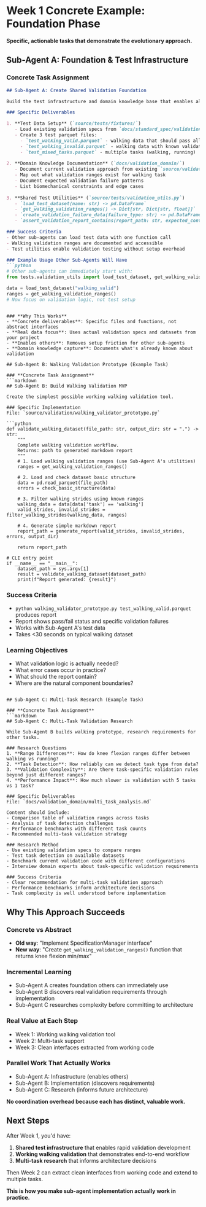 # Week 1 Concrete Example: Foundation Phase

**Specific, actionable tasks that demonstrate the evolutionary approach.**

## Sub-Agent A: Foundation & Test Infrastructure

### **Concrete Task Assignment**
```markdown
## Sub-Agent A: Create Shared Validation Foundation

Build the test infrastructure and domain knowledge base that enables all other validation work.

### Specific Deliverables

1. **Test Data Setup** (`source/tests/fixtures/`)
   - Load existing validation specs from `docs/standard_spec/validation_expectations_kinematic.md`
   - Create 3 test parquet files:
     - `test_walking_valid.parquet` - walking data that should pass all validations
     - `test_walking_invalid.parquet` - walking data with known validation failures
     - `test_mixed_tasks.parquet` - multiple tasks (walking, running) 
   
2. **Domain Knowledge Documentation** (`docs/validation_domain/`)
   - Document current validation approach from existing `source/validation/` code
   - Map out what validation ranges exist for walking task
   - Document expected validation failure patterns
   - List biomechanical constraints and edge cases
   
3. **Shared Test Utilities** (`source/tests/validation_utils.py`)
   - `load_test_dataset(name: str) -> pd.DataFrame`
   - `get_walking_validation_ranges() -> Dict[str, Dict[str, float]]`
   - `create_validation_failure_data(failure_type: str) -> pd.DataFrame`
   - `assert_validation_report_contains(report_path: str, expected_content: List[str])`

### Success Criteria
- Other sub-agents can load test data with one function call
- Walking validation ranges are documented and accessible
- Test utilities enable validation testing without setup overhead

### Example Usage Other Sub-Agents Will Have
```python
# Other sub-agents can immediately start with:
from tests.validation_utils import load_test_dataset, get_walking_validation_ranges

data = load_test_dataset("walking_valid")
ranges = get_walking_validation_ranges()
# Now focus on validation logic, not test setup
```
```

### **Why This Works**
- **Concrete deliverables**: Specific files and functions, not abstract interfaces
- **Real data focus**: Uses actual validation specs and datasets from your project
- **Enables others**: Removes setup friction for other sub-agents
- **Domain knowledge capture**: Documents what's already known about validation

## Sub-Agent B: Walking Validation Prototype (Example Task)

### **Concrete Task Assignment**  
```markdown
## Sub-Agent B: Build Walking Validation MVP

Create the simplest possible working walking validation tool.

### Specific Implementation
File: `source/validation/walking_validator_prototype.py`

```python
def validate_walking_dataset(file_path: str, output_dir: str = ".") -> str:
    """
    Complete walking validation workflow. 
    Returns: path to generated markdown report
    """
    # 1. Load walking validation ranges (use Sub-Agent A's utilities)
    ranges = get_walking_validation_ranges()
    
    # 2. Load and check dataset basic structure
    data = pd.read_parquet(file_path)
    errors = check_basic_structure(data)
    
    # 3. Filter walking strides using known ranges
    walking_data = data[data['task'] == 'walking']
    valid_strides, invalid_strides = filter_walking_strides(walking_data, ranges)
    
    # 4. Generate simple markdown report
    report_path = generate_report(valid_strides, invalid_strides, errors, output_dir)
    
    return report_path

# CLI entry point
if __name__ == "__main__":
    dataset_path = sys.argv[1]
    result = validate_walking_dataset(dataset_path)
    print(f"Report generated: {result}")
```

### Success Criteria
- `python walking_validator_prototype.py test_walking_valid.parquet` produces report
- Report shows pass/fail status and specific validation failures
- Works with Sub-Agent A's test data
- Takes <30 seconds on typical walking dataset

### Learning Objectives
- What validation logic is actually needed?
- What error cases occur in practice?
- What should the report contain?
- Where are the natural component boundaries?
```

## Sub-Agent C: Multi-Task Research (Example Task)

### **Concrete Task Assignment**
```markdown  
## Sub-Agent C: Multi-Task Validation Research

While Sub-Agent B builds walking prototype, research requirements for other tasks.

### Research Questions
1. **Range Differences**: How do knee flexion ranges differ between walking vs running?
2. **Task Detection**: How reliably can we detect task type from data?
3. **Validation Complexity**: Are there task-specific validation rules beyond just different ranges?
4. **Performance Impact**: How much slower is validation with 5 tasks vs 1 task?

### Specific Deliverables
File: `docs/validation_domain/multi_task_analysis.md`

Content should include:
- Comparison table of validation ranges across tasks
- Analysis of task detection challenges
- Performance benchmarks with different task counts
- Recommended multi-task validation strategy

### Research Method
- Use existing validation specs to compare ranges
- Test task detection on available datasets
- Benchmark current validation code with different configurations
- Interview domain experts about task-specific validation requirements

### Success Criteria
- Clear recommendation for multi-task validation approach
- Performance benchmarks inform architecture decisions
- Task complexity is well understood before implementation
```

## Why This Approach Succeeds

### **Concrete vs Abstract**
- **Old way**: "Implement SpecificationManager interface"
- **New way**: "Create `get_walking_validation_ranges()` function that returns knee flexion min/max"

### **Incremental Learning**
- Sub-Agent A creates foundation others can immediately use
- Sub-Agent B discovers real validation requirements through implementation
- Sub-Agent C researches complexity before committing to architecture

### **Real Value at Each Step**
- Week 1: Working walking validation tool
- Week 2: Multi-task support  
- Week 3: Clean interfaces extracted from working code

### **Parallel Work That Actually Works**
- Sub-Agent A: Infrastructure (enables others)
- Sub-Agent B: Implementation (discovers requirements)
- Sub-Agent C: Research (informs future architecture)

**No coordination overhead because each has distinct, valuable work.**

## Next Steps

After Week 1, you'd have:
1. **Shared test infrastructure** that enables rapid validation development
2. **Working walking validation** that demonstrates end-to-end workflow  
3. **Multi-task research** that informs architecture decisions

Then Week 2 can extract clean interfaces from working code and extend to multiple tasks.

**This is how you make sub-agent implementation actually work in practice.**